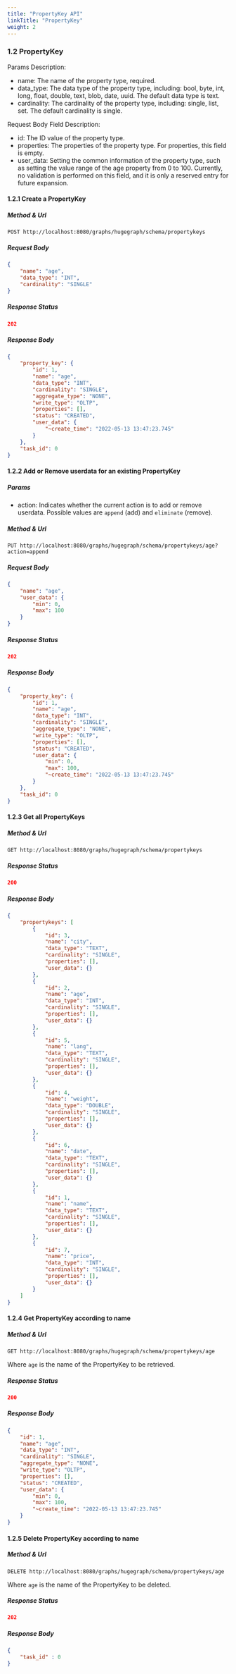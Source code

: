 ```yaml
---
title: "PropertyKey API"
linkTitle: "PropertyKey"
weight: 2
---
```


### 1.2 PropertyKey

Params Description:

- name: The name of the property type, required.
- data_type: The data type of the property type, including: bool, byte, int, long, float, double, text, blob, date, uuid. The default data type is text.
- cardinality: The cardinality of the property type, including: single, list, set. The default cardinality is single.

Request Body Field Description:

- id: The ID value of the property type.
- properties: The properties of the property type. For properties, this field is empty.
- user_data: Setting the common information of the property type, such as setting the value range of the age property from 0 to 100. Currently, no validation is performed on this field, and it is only a reserved entry for future expansion.

#### 1.2.1 Create a PropertyKey

##### Method & Url

```
POST http://localhost:8080/graphs/hugegraph/schema/propertykeys
```

##### Request Body

```json
{
    "name": "age",
    "data_type": "INT",
    "cardinality": "SINGLE"
}
```

##### Response Status

```json
202
```

##### Response Body

```json
{
    "property_key": {
        "id": 1,
        "name": "age",
        "data_type": "INT",
        "cardinality": "SINGLE",
        "aggregate_type": "NONE",
        "write_type": "OLTP",
        "properties": [],
        "status": "CREATED",
        "user_data": {
            "~create_time": "2022-05-13 13:47:23.745"
        }
    },
    "task_id": 0
}
```

#### 1.2.2 Add or Remove userdata for an existing PropertyKey

##### Params

- action: Indicates whether the current action is to add or remove userdata. Possible values are `append` (add) and `eliminate` (remove).

##### Method & Url

```
PUT http://localhost:8080/graphs/hugegraph/schema/propertykeys/age?action=append
```

##### Request Body

```json
{
    "name": "age",
    "user_data": {
        "min": 0,
        "max": 100
    }
}
```

##### Response Status

```json
202
```

##### Response Body

```json
{
    "property_key": {
        "id": 1,
        "name": "age",
        "data_type": "INT",
        "cardinality": "SINGLE",
        "aggregate_type": "NONE",
        "write_type": "OLTP",
        "properties": [],
        "status": "CREATED",
        "user_data": {
            "min": 0,
            "max": 100,
            "~create_time": "2022-05-13 13:47:23.745"
        }
    },
    "task_id": 0
}
```

#### 1.2.3 Get all PropertyKeys

##### Method & Url

```
GET http://localhost:8080/graphs/hugegraph/schema/propertykeys
```

##### Response Status

```json
200
```

##### Response Body

```json
{
    "propertykeys": [
        {
            "id": 3,
            "name": "city",
            "data_type": "TEXT",
            "cardinality": "SINGLE",
            "properties": [],
            "user_data": {}
        },
        {
            "id": 2,
            "name": "age",
            "data_type": "INT",
            "cardinality": "SINGLE",
            "properties": [],
            "user_data": {}
        },
        {
            "id": 5,
            "name": "lang",
            "data_type": "TEXT",
            "cardinality": "SINGLE",
            "properties": [],
            "user_data": {}
        },
        {
            "id": 4,
            "name": "weight",
            "data_type": "DOUBLE",
            "cardinality": "SINGLE",
            "properties": [],
            "user_data": {}
        },
        {
            "id": 6,
            "name": "date",
            "data_type": "TEXT",
            "cardinality": "SINGLE",
            "properties": [],
            "user_data": {}
        },
        {
            "id": 1,
            "name": "name",
            "data_type": "TEXT",
            "cardinality": "SINGLE",
            "properties": [],
            "user_data": {}
        },
        {
            "id": 7,
            "name": "price",
            "data_type": "INT",
            "cardinality": "SINGLE",
            "properties": [],
            "user_data": {}
        }
    ]
}
```

#### 1.2.4 Get PropertyKey according to name

##### Method & Url

```
GET http://localhost:8080/graphs/hugegraph/schema/propertykeys/age
```

Where `age` is the name of the PropertyKey to be retrieved.

##### Response Status

```json
200
```

##### Response Body

```json
{
    "id": 1,
    "name": "age",
    "data_type": "INT",
    "cardinality": "SINGLE",
    "aggregate_type": "NONE",
    "write_type": "OLTP",
    "properties": [],
    "status": "CREATED",
    "user_data": {
        "min": 0,
        "max": 100,
        "~create_time": "2022-05-13 13:47:23.745"
    }
}
```

#### 1.2.5 Delete PropertyKey according to name

##### Method & Url

```
DELETE http://localhost:8080/graphs/hugegraph/schema/propertykeys/age
```

Where `age` is the name of the PropertyKey to be deleted.

##### Response Status

```json
202
```

##### Response Body

```json
{
    "task_id" : 0
}
```
